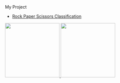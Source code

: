 <p>
  My Project
  <ul>
    <a href="https://github.com/shafidaaaa/dicoding-belajar/tree/main/Belajar%20Machine%20Learning%20untuk%20Pemula"><li>Rock Paper Scissors Classification</li></a>
  </ul>
</p>
<p align="left">
<a href="https://github.com/shafidaaaa">
  <img height="180c" src="https://github-readme-stats.vercel.app/api?username=shafidaaaa&show_icons=true&theme=transparent"/>
  <img height="180cm" src="https://github-readme-stats.vercel.app/api/top-langs/?username=shafidaaaa&layout=compact&show_icons=true&theme=transparent"/>
</a>
</p>
